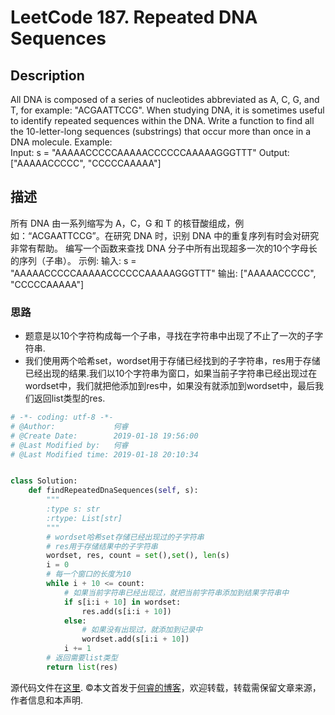 # LeetCode 187. Repeated DNA Sequences

## Description

All DNA is composed of a series of nucleotides abbreviated as A, C, G, and T, for example: "ACGAATTCCG". When studying DNA, it is sometimes useful to identify repeated sequences within the DNA.
Write a function to find all the 10-letter-long sequences (substrings) that occur more than once in a DNA molecule.
Example:    
Input: s = "AAAAACCCCCAAAAACCCCCCAAAAAGGGTTT"
Output: ["AAAAACCCCC", "CCCCCAAAAA"]

## 描述

所有 DNA 由一系列缩写为 A，C，G 和 T 的核苷酸组成，例如：“ACGAATTCCG”。在研究 DNA 时，识别 DNA 中的重复序列有时会对研究非常有帮助。
编写一个函数来查找 DNA 分子中所有出现超多一次的10个字母长的序列（子串）。
示例:
输入: s = "AAAAACCCCCAAAAACCCCCCAAAAAGGGTTT"
输出: ["AAAAACCCCC", "CCCCCAAAAA"]

### 思路

* 题意是以10个字符构成每一个子串，寻找在字符串中出现了不止了一次的子字符串.
* 我们使用两个哈希set，wordset用于存储已经找到的子字符串，res用于存储已经出现的结果.我们以10个字符串为窗口，如果当前子字符串已经出现过在wordset中，我们就把他添加到res中，如果没有就添加到wordset中，最后我们返回list类型的res.

```python
# -*- coding: utf-8 -*-
# @Author:             何睿
# @Create Date:        2019-01-18 19:56:00
# @Last Modified by:   何睿
# @Last Modified time: 2019-01-18 20:10:34


class Solution:
    def findRepeatedDnaSequences(self, s):
        """
        :type s: str
        :rtype: List[str]
        """
        # wordset哈希set存储已经出现过的子字符串
        # res用于存储结果中的子字符串
        wordset, res, count = set(),set(), len(s)
        i = 0
        # 每一个窗口的长度为10
        while i + 10 <= count:
            # 如果当前字符串已经出现过，就把当前字符串添加到结果字符串中
            if s[i:i + 10] in wordset:
                res.add(s[i:i + 10])
            else:
                # 如果没有出现过，就添加到记录中
                wordset.add(s[i:i + 10])
            i += 1
        # 返回需要list类型
        return list(res)
```

源代码文件在[这里](https://github.com/ruicore/Algorithm/blob/master/Leetcode/2019-01-18-187-Repeated-DNA-Sequences.py).
©本文首发于[何睿的博客](https://www.ruicore.cn/leetcode-187-repeated-dna-sequences/)，欢迎转载，转载需保留文章来源，作者信息和本声明.
